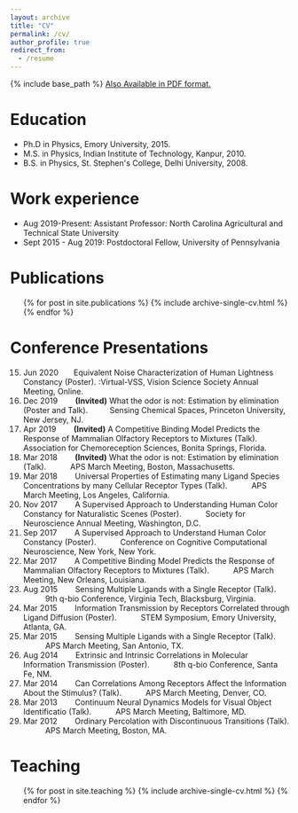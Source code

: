 ```yaml
---
layout: archive
title: "CV"
permalink: /cv/
author_profile: true
redirect_from:
  - /resume
---
```


{% include base_path %}
[Also Available in PDF format.](https://vijaysinghncat.github.io/files/VijaySinghCV.pdf)
                                        
Education
======
* Ph.D in Physics, Emory University, 2015.
* M.S. in Physics,  Indian Institute of Technology, Kanpur, 2010.
* B.S. in Physics, St. Stephen's College, Delhi University, 2008.

Work experience
======
* Aug 2019-Present: Assistant Professor: North Carolina Agricultural and Technical State University
* Sept 2015 - Aug 2019: Postdoctoral Fellow, University of Pennsylvania
  

Publications
======
  <ul>{% for post in site.publications %}
    {% include archive-single-cv.html %}
  {% endfor %}</ul>
  
Conference Presentations
======
15. Jun 2020 &nbsp;&nbsp;&nbsp;&nbsp;&nbsp;&nbsp;Equivalent Noise Characterization of Human Lightness Constancy (Poster).
:Virtual-VSS, Vision Science Society Annual Meeting, Online.
14. Dec 2019 &nbsp;&nbsp;&nbsp;&nbsp;&nbsp;&nbsp;    **(Invited)** What the odor is not: Estimation by elimination (Poster and Talk). 
 &nbsp;&nbsp;&nbsp;&nbsp;&nbsp;&nbsp;&nbsp;&nbsp;&nbsp;Sensing Chemical Spaces, Princeton University, New Jersey, NJ.
13. Apr 2019 &nbsp;&nbsp;&nbsp;&nbsp;&nbsp;&nbsp;    **(Invited)** A Competitive Binding Model Predicts the Response of Mammalian Olfactory Receptors to Mixtures (Talk). 
 &nbsp;&nbsp;&nbsp;&nbsp;&nbsp;&nbsp;&nbsp;&nbsp;&nbsp; Association for Chemoreception Sciences, Bonita Springs, Florida.
12. Mar 2018 &nbsp;&nbsp;&nbsp;&nbsp;&nbsp;&nbsp;    **(Invited)** What the odor is not: Estimation by elimination (Talk).
 &nbsp;&nbsp;&nbsp;&nbsp;&nbsp;&nbsp;&nbsp;&nbsp;&nbsp; APS March Meeting, Boston, Massachusetts.
11. Mar 2018  &nbsp;&nbsp;&nbsp;&nbsp;&nbsp;&nbsp;  Universal Properties of Estimating many Ligand Species Concentrations by many Cellular Receptor Types  (Talk).
 &nbsp;&nbsp;&nbsp;&nbsp;&nbsp;&nbsp;&nbsp;&nbsp;&nbsp; APS March Meeting, Los Angeles, California.
10. Nov 2017  &nbsp;&nbsp;&nbsp;&nbsp;&nbsp;&nbsp;  A Supervised Approach to Understanding Human Color Constancy for Naturalistic Scenes (Poster).
 &nbsp;&nbsp;&nbsp;&nbsp;&nbsp;&nbsp;&nbsp;&nbsp;&nbsp; Society for Neuroscience Annual Meeting, Washington, D.C.
9. Sep 2017  &nbsp;&nbsp;&nbsp;&nbsp;&nbsp;&nbsp;  A Supervised Approach to Understand Human Color Constancy (Poster).
 &nbsp;&nbsp;&nbsp;&nbsp;&nbsp;&nbsp;&nbsp;&nbsp;&nbsp; Conference on Cognitive Computational Neuroscience, New York, New York.
8. Mar 2017  &nbsp;&nbsp;&nbsp;&nbsp;&nbsp;&nbsp;  A Competitive Binding Model Predicts the Response of Mammalian Olfactory Receptors to Mixtures  (Talk). 
 &nbsp;&nbsp;&nbsp;&nbsp;&nbsp;&nbsp;&nbsp;&nbsp;&nbsp; APS March Meeting, New Orleans, Louisiana.
7. Aug 2015  &nbsp;&nbsp;&nbsp;&nbsp;&nbsp;&nbsp;  Sensing Multiple Ligands with a Single Receptor (Talk).
 &nbsp;&nbsp;&nbsp;&nbsp;&nbsp;&nbsp;&nbsp;&nbsp;&nbsp; 9th q-bio Conference, Virginia Tech, Blacksburg, Virginia.
6. Mar 2015  &nbsp;&nbsp;&nbsp;&nbsp;&nbsp;&nbsp;  Information Transmission by Receptors Correlated through Ligand Diffusion (Poster).
 &nbsp;&nbsp;&nbsp;&nbsp;&nbsp;&nbsp;&nbsp;&nbsp;&nbsp; STEM Symposium, Emory University, Atlanta, GA.
5. Mar 2015  &nbsp;&nbsp;&nbsp;&nbsp;&nbsp;&nbsp;  Sensing Multiple Ligands with a Single Receptor (Talk).
 &nbsp;&nbsp;&nbsp;&nbsp;&nbsp;&nbsp;&nbsp;&nbsp;&nbsp; APS March Meeting, San Antonio, TX.
4. Aug 2014  &nbsp;&nbsp;&nbsp;&nbsp;&nbsp;&nbsp;  Extrinsic and Intrinsic Correlations in Molecular Information Transmission (Poster). 
 &nbsp;&nbsp;&nbsp;&nbsp;&nbsp;&nbsp;&nbsp;&nbsp;&nbsp; 8th q-bio Conference, Santa Fe, NM.
3. Mar 2014  &nbsp;&nbsp;&nbsp;&nbsp;&nbsp;&nbsp;  Can Correlations Among Receptors Affect the Information About the Stimulus?  (Talk).
 &nbsp;&nbsp;&nbsp;&nbsp;&nbsp;&nbsp;&nbsp;&nbsp;&nbsp; APS March Meeting, Denver, CO.
2. Mar 2013  &nbsp;&nbsp;&nbsp;&nbsp;&nbsp;&nbsp;  Continuum Neural Dynamics Models for Visual Object Identificatio (Talk).
 &nbsp;&nbsp;&nbsp;&nbsp;&nbsp;&nbsp;&nbsp;&nbsp;&nbsp; APS March Meeting, Baltimore, MD.
1. Mar 2012  &nbsp;&nbsp;&nbsp;&nbsp;&nbsp;&nbsp;  Ordinary Percolation with Discontinuous Transitions (Talk).
 &nbsp;&nbsp;&nbsp;&nbsp;&nbsp;&nbsp;&nbsp;&nbsp;&nbsp; APS March Meeting, Boston, MA.
  
Teaching
======
  <ul>{% for post in site.teaching %}
    {% include archive-single-cv.html %}
  {% endfor %}</ul>

